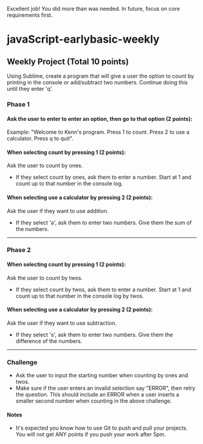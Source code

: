 Excellent job!
You did more than was needed. In future, focus on core requirements first.

# javaScript-earlybasic-weekly

## Weekly Project (Total 10 points)
Using Sublime, create a program that will give a user the option to count by printing in the console or add/subtract two numbers. Continue doing this until they enter 'q'.

### Phase 1

#### Ask the user to enter to enter an option, then go to that option (2 points):
Example:
"Welcome to Kenn's program. Press 1 to count. Press 2 to use a calculator. Press q to quit".

#### When selecting count by pressing 1 (2 points):
Ask the user to count by ones.
- If they select count by ones, ask them to enter a number. Start at 1 and count up to that number in the console log.

#### When selecting use a calculator by pressing 2 (2 points):
Ask the user if they want to use addition.
- If they select 'a', ask them to enter two numbers. Give them the sum of the numbers.

<hr>

### Phase 2
#### When selecting count by pressing 1 (2 points):
Ask the user to count by twos.
- If they select count by twos, ask them to enter a number. Start at 1 and count up to that number in the console log by twos.

#### When selecting use a calculator by pressing 2 (2 points):
Ask the user if they want to use subtraction.
- If they select 's', ask them to enter two numbers. Give them the difference of the numbers.
<hr>

### Challenge
- Ask the user to input the starting number when counting by ones and twos.
- Make sure if the user enters an invalid selection say "ERROR", then retry the question. This should include an ERROR when a user inserts a smaller second number when counting in the above challenge.

#### Notes
- It's expected you know how to use Git to push and pull your projects. You will not get ANY points if you push your work after 5pm.
